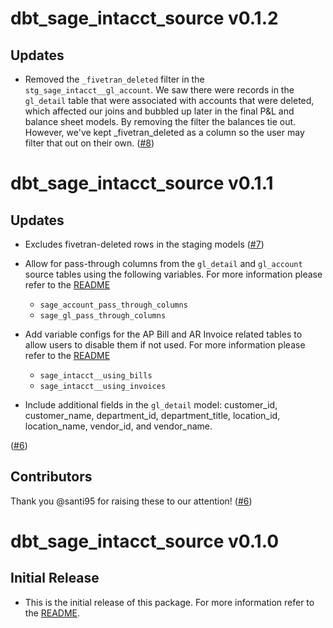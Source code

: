 # dbt_sage_intacct_source v0.1.2
 
## Updates
- Removed the `_fivetran_deleted` filter in the `stg_sage_intacct__gl_account`. We saw there were records in the `gl_detail` table that were associated with accounts that were deleted, which affected our joins and bubbled up later in the final P&L and balance sheet models. By removing the filter the balances tie out. However, we've kept _fivetran_deleted as a column so the user may filter that out on their own.
([#8](https://github.com/fivetran/dbt_sage_intacct_source/pull/8))

# dbt_sage_intacct_source v0.1.1
 
## Updates
- Excludes fivetran-deleted rows in the staging models
([#7](https://github.com/fivetran/dbt_sage_intacct/issues/7))

- Allow for pass-through columns from the  `gl_detail` and `gl_account` source tables using the following variables. For more information please refer to the [README](https://github.com/fivetran/dbt_sage_intacct_source/blob/main/README.md#passthrough-columns)
    - `sage_account_pass_through_columns`
    - `sage_gl_pass_through_columns`

- Add variable configs for the AP Bill and AR Invoice related tables to allow users to disable them if not used. For more information please refer to the [README](https://github.com/fivetran/dbt_sage_intacct_source/blob/main/README.md#disabling-and-enabling-models)
    - `sage_intacct__using_bills`
    - `sage_intacct__using_invoices`

- Include additional fields in the `gl_detail` model: customer_id, customer_name, department_id, department_title, location_id, location_name, vendor_id, and vendor_name. 

([#6](https://github.com/fivetran/dbt_sage_intacct/issues/6))

## Contributors
Thank you @santi95 for raising these to our attention! ([#6](https://github.com/fivetran/dbt_sage_intacct_source/pull/6))

# dbt_sage_intacct_source v0.1.0

## Initial Release
- This is the initial release of this package. For more information refer to the [README](/README.md).

